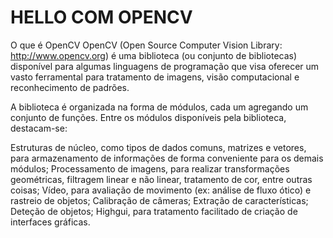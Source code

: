 # HELLO COM OPENCV

O que é OpenCV
OpenCV (Open Source Computer Vision Library: http://www.opencv.org) é uma biblioteca (ou conjunto de bibliotecas) disponível para algumas linguagens de programação que visa oferecer um vasto ferramental para tratamento de imagens, visão computacional e reconhecimento de padrões.

A biblioteca é organizada na forma de módulos, cada um agregando um conjunto de funções. 
Entre os módulos disponíveis pela biblioteca, destacam-se:

Estruturas de núcleo, como tipos de dados comuns, matrizes e vetores, para armazenamento de informações de forma conveniente para os demais módulos;
Processamento de imagens, para realizar transformações geométricas, filtragem linear e não linear, tratamento de cor, entre outras coisas;
Vídeo, para avaliação de movimento (ex: análise de fluxo ótico) e rastreio de objetos;
Calibração de câmeras;
Extração de características;
Deteção de objetos;
Highgui, para tratamento facilitado de criação de interfaces gráficas.